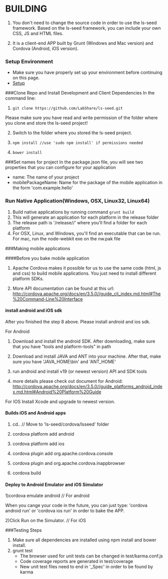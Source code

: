 # BUILDING

1) You don't need to change the source code in order to use the ls-seed framework. Based on the ls-seed framework, you can include your own CSS, JS and HTML files.

2) It is a client-end APP built by Grunt (Windows and Mac version) and Cordova (Android, iOS version).

### Setup Environment
+ Make sure you have properly set up your environment before continuing on this page.
+ [Setup](setup.md)

###Clone Repo and Install Development and Client Dependencies
In the command line:

1. `git clone https://github.com/LabShare/ls-seed.git`

Please make sure you have read and write permission of the folder where you clone and store the ls-seed project!

2. Switch to the folder where you stored the ls-seed project.

3. `npm install //use 'sudo npm install' if permissions needed`

4. `bower install`

###Set names for project
In the package.json file, you will see two properties that you can configure for your application
+ name: The name of your project
+ mobilePackageName: Name for the package of the mobile application in the form 'com.example.hello'

### Run Native Application(Windows, OSX, Linux32, Linux64)
1. Build native applications by running command `grunt build`
2. This will generate an application for each platform in the release folder
3. The release path is '/release/<project name>/' where you'll find a folder for each platform
4. For OSX, Linux, and Windows, you'll find an executable that can be run. For mac, run the node-webkit exe on the nw.pak file


###Making mobile applications

####Before you bake mobile application
1) Apache Cordova makes it possible for us to use the same code (html, js and css) to build mobile applications.
You just need to install different platform SDKs.

2) More API documentation can be found at this url:
http://cordova.apache.org/docs/en/3.5.0//guide_cli_index.md.html#The%20Command-Line%20Interface


#### install android and iOS sdk
After you finished the step 8 above. Please install android and ios sdk.

For Android

1) Download and install the android SDK. After downloading, make sure that you have "tools and platform-tools" in path

2) Download and install JAVA and ANT into your machine. After that, make sure you have 'JAVA_HOME\bin' and 'ANT_HOME' 

3) run android and install v19 (or newest version) API and SDK tools

4) more details please check out document for Android:
http://cordova.apache.org/docs/en/3.5.0//guide_platforms_android_index.md.html#Android%20Platform%20Guide

For IOS
Install Xcode and upgrade to newest version.

#### Builds iOS and Android apps
1) cd..
// Move to 'ls-seed/cordova/lsseed' folder

2) cordova platform add android

3) cordova platform add ios

4) cordova plugin add org.apache.cordova.console

5) cordova plugin and org.apache.cordova.inappbrowser

6) cordova build

#### Deploy to Android Emulator and iOS Simulator
1)cordova emulate android
// For android

When you cange your code in the future, you can just type: 'cordova android run' or 'cordova ios run' in order to bake the APP.

2)Click Run on the Simulator.
// For iOS

###Testing Steps

1. Make sure all dependencies are installed using npm install and bower install.
2. grunt test
    - The browser used for unit tests can be changed in test/karma.conf.js
    - Code coverage reports are generated in test/coverage
    - New unit test files need to end in '_Spec' in order to be found by karma